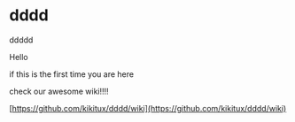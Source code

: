 # dddd
ddddd

Hello

if this is the first time you are here

check our awesome wiki!!!!

[https://github.com/kikitux/dddd/wiki](https://github.com/kikitux/dddd/wiki)
